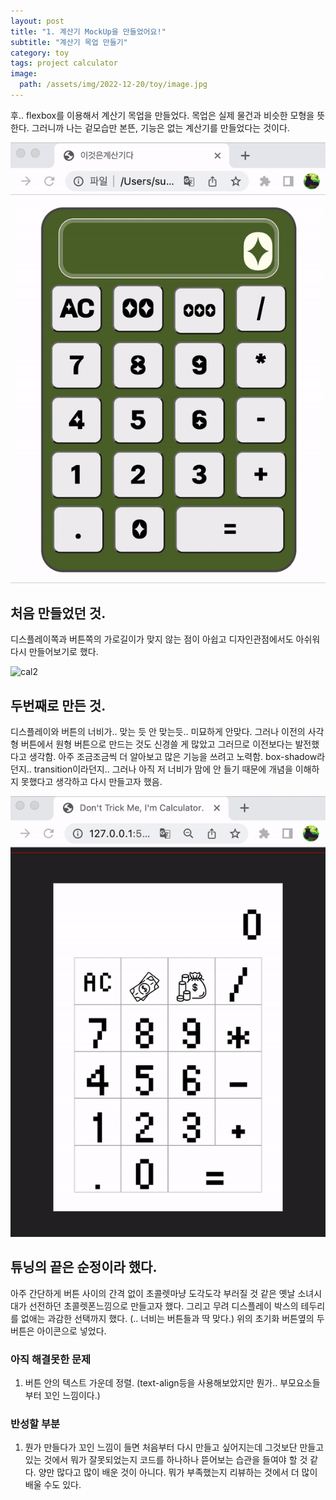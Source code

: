 ```yaml
---
layout: post
title: "1. 계산기 MockUp을 만들었어요!"
subtitle: "계산기 목업 만들기"
category: toy
tags: project calculator
image:
  path: /assets/img/2022-12-20/toy/image.jpg
---
```




후.. flexbox를 이용해서 계산기 목업을 만들었다.
목업은 실제 물건과 비슷한 모형을 뜻한다.
그러니까 나는 겉모습만 본뜬, 기능은 없는 계산기를 만들었다는 것이다.


![cal1](/assets/img/2022-12-20/toy/cal1.gif)


## 처음 만들었던 것. 
디스플레이쪽과 버튼쪽의 가로길이가 맞지 않는 점이 아쉽고 디자인관점에서도 아쉬워 다시 만들어보기로 했다.

![cal2](/assets/img/2022-12-20/toy/cal2.gif)


## 두번째로 만든 것.

디스플레이와 버튼의 너비가.. 맞는 듯 안 맞는듯.. 미묘하게 안맞다. 
그러나 이전의 사각형 버튼에서 원형 버튼으로 만드는 것도 신경쓸 게 많았고 그러므로 이전보다는 발전했다고 생각함. 아주 조금조금씩 더 알아보고 많은 기능을 쓰려고 노력함. box-shadow라던지.. transition이라던지..
그러나 아직 저 너비가 맘에 안 들기 때문에 개념을 이해하지 못했다고 생각하고 다시 만들고자 했음.


![cal3](/assets/img/2022-12-20/toy/cal3.gif)


## 튜닝의 끝은 순정이라 했다.

아주 간단하게 버튼 사이의 간격 없이 초콜렛마냥 도각도각 부러질 것 같은 옛날 소녀시대가 선전하던 초콜렛폰느낌으로 만들고자 했다. 그리고 무려 디스플레이 박스의 테두리를 없애는 과감한 선택까지 했다. (.. 너비는  버튼들과 딱 맞다.) 위의 초기화 버튼옆의 두 버튼은 아이콘으로 넣었다.


### 아직 해결못한 문제 
1. 버튼 안의 텍스트 가운데 정렬. (text-align등을 사용해보았지만 뭔가.. 부모요소들부터 꼬인 느낌이다.)


### 반성할 부분
1. 뭔가 만들다가 꼬인 느낌이 들면 처음부터 다시 만들고 싶어지는데 그것보단 만들고 있는 것에서 뭐가 잘못되었는지 코드를 하나하나 뜯어보는 습관을 들여야 할 것 같다. 
양만 많다고 많이 배운 것이 아니다. 뭐가 부족했는지 리뷰하는 것에서 더 많이 배울 수도 있다. 